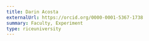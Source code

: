 ```yaml
---
title: Darin Acosta
externalUrl: https://orcid.org/0000-0001-5367-1738
summary: Faculty, Experiment
type: riceuniversity
---
```

